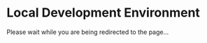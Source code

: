 # Local Development Environment

Please wait while you are being redirected to the page...

<script>
window.location.replace("https://wiki.geant.org/display/NMAAS/Local+NMaaS+Testing+Environment");
</script>